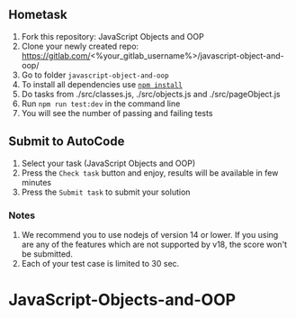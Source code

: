 ## Hometask

1. Fork this repository: JavaScript Objects and OOP
5. Clone your newly created repo: https://gitlab.com/<%your_gitlab_username%>/javascript-object-and-oop/
6. Go to folder `javascript-object-and-oop`
7. To install all dependencies use [`npm install`](https://docs.npmjs.com/cli/install)
8. Do tasks from ./src/classes.js, ./src/objects.js and ./src/pageObject.js
9. Run `npm run test:dev` in the command line
7. You will see the number of passing and failing tests

## Submit to AutoCode
1. Select your task (JavaScript Objects and OOP)
2. Press the `Check task` button and enjoy, results will be available in few minutes
3. Press the `Submit task` to submit your solution

### Notes
1. We recommend you to use nodejs of version 14 or lower. If you using are any of the features which are not supported by v18, the score won't be submitted.
2. Each of your test case is limited to 30 sec.
# JavaScript-Objects-and-OOP
